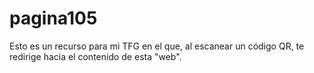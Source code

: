 # pagina105

Esto es un recurso para mi TFG en el que, al escanear un código QR, te redirige hacia el contenido de esta "web".

